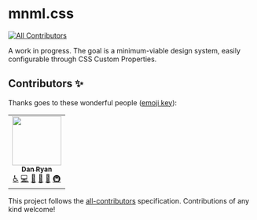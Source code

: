 # mnml.css
<!-- ALL-CONTRIBUTORS-BADGE:START - Do not remove or modify this section -->
[![All Contributors](https://img.shields.io/badge/all_contributors-1-orange.svg?style=flat-square)](#contributors-)
<!-- ALL-CONTRIBUTORS-BADGE:END -->

A work in progress. The goal is a minimum-viable design system, easily configurable through CSS Custom Properties.

## Contributors ✨

Thanks goes to these wonderful people ([emoji key](https://allcontributors.org/docs/en/emoji-key)):

<!-- ALL-CONTRIBUTORS-LIST:START - Do not remove or modify this section -->
<!-- prettier-ignore-start -->
<!-- markdownlint-disable -->
<table>
  <tr>
    <td align="center"><a href="https://dryan.com"><img src="https://avatars.githubusercontent.com/u/15066?v=4?s=100" width="100px;" alt=""/><br /><sub><b>Dan Ryan</b></sub></a><br /><a href="#a11y-dryan" title="Accessibility">️️️️♿️</a> <a href="https://github.com/dryan/mnml.css/commits?author=dryan" title="Code">💻</a> <a href="https://github.com/dryan/mnml.css/commits?author=dryan" title="Documentation">📖</a> <a href="#design-dryan" title="Design">🎨</a> <a href="#ideas-dryan" title="Ideas, Planning, & Feedback">🤔</a> <a href="#infra-dryan" title="Infrastructure (Hosting, Build-Tools, etc)">🚇</a></td>
  </tr>
</table>

<!-- markdownlint-restore -->
<!-- prettier-ignore-end -->

<!-- ALL-CONTRIBUTORS-LIST:END -->

This project follows the [all-contributors](https://github.com/all-contributors/all-contributors) specification. Contributions of any kind welcome!